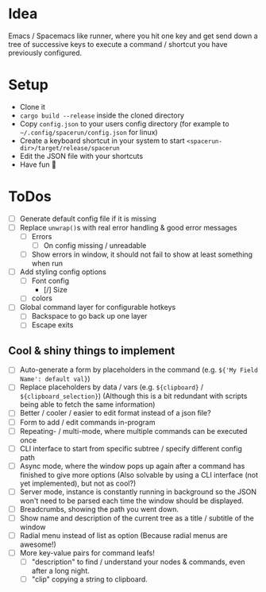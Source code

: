 # Idea

Emacs / Spacemacs like runner, where you hit one key and get send down a tree
of successive keys to execute a command / shortcut you have previously
configured.

# Setup

* Clone it
* `cargo build --release` inside the cloned directory
* Copy `config.json` to your users config directory (for example to `~/.config/spacerun/config.json` for linux)
* Create a keyboard shortcut in your system to start `<spacerun-dir>/target/release/spacerun`
* Edit the JSON file with your shortcuts
* Have fun :rocket:

# ToDos

* [ ] Generate default config file if it is missing
* [ ] Replace `unwrap()`s with real error handling & good error messages
  * [ ] Errors
      * [ ] On config missing / unreadable
  * [ ] Show errors in window, it should not fail to show at least something when run
* [ ] Add styling config options
  * [ ] Font config
      * [/] Size
  * [ ] colors
* [ ] Global command layer for configurable hotkeys
  * [ ] Backspace to go back up one layer
  * [ ] Escape exits

## Cool & shiny things to implement

* [ ] Auto-generate a form by placeholders in the command (e.g. `${'My Field Name': default val}`)
* [ ] Replace placeholders by data / vars (e.g. `${clipboard}` / `${clipboard_selection}`)
  (Although this is a bit redundant with scripts being able to fetch the same information)
* [ ] Better / cooler / easier to edit format instead of a json file?
* [ ] Form to add / edit commands in-program
* [ ] Repeating- / multi-mode, where multiple commands can be executed once
* [ ] CLI interface to start from specific subtree / specify different config path
* [ ] Async mode, where the window pops up again after a command has finished to give more options
      (Also solvable by using a CLI interface (not yet implemented), but not as cool?)
* [ ] Server mode, instance is constantly running in background so the JSON won't need to be parsed
      each time the window should be displayed.
* [ ] Breadcrumbs, showing the path you went down.
* [ ] Show name and description of the current tree as a title / subtitle of the window
* [ ] Radial menu instead of list as option (Because radial menus are awesome!)
* [ ] More key-value pairs for command leafs!
    * [ ] "description" to find / understand your nodes & commands, even after a long night.
    * [ ] "clip" copying a string to clipboard.
